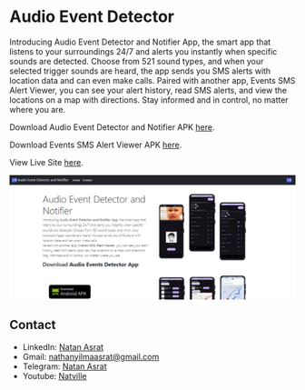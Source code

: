 # Audio Event Detector

Introducing Audio Event Detector and Notifier App, the smart app that listens to your surroundings 24/7 and alerts you instantly when specific sounds are detected. Choose from 521 sound types, and when your selected trigger sounds are heard, the app sends you SMS alerts with location data and can even make calls.
Paired with another app, Events SMS Alert Viewer,  you can see your alert history, read SMS alerts, and view the locations on a map with directions. Stay informed and in control, no matter where you are.

Download Audio Event Detector and Notifier APK [here](https://drive.google.com/file/d/1swr_pdSwCFV1SPCbN-3zVucbMgdMnDnM/view?usp=sharing).

Download Events SMS Alert Viewer APK [here](./public/events_sms_alerts_viewer.apk).

View Live Site [here](https://audio-event-detector.vercel.app/).

![Screenshot](/screenshot.jpg)

## Contact
 - LinkedIn: [Natan Asrat](https://linkedin.com/in/natan-asrat)
 - Gmail: nathanyilmaasrat@gmail.com
 - Telegram: [Natan Asrat](https://t.me/fail_your_way_to_success)
 - Youtube: [Natville](https://www.youtube.com/@natvilletutor)
